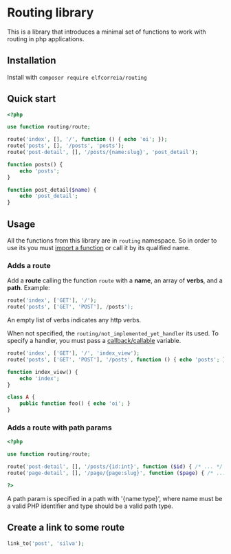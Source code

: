 # Routing library

This is a library that introduces a minimal set of functions to work with routing in php applications.

## Installation

Install with `composer require elfcorreia/routing`

## Quick start

~~~php
<?php

use function routing/route;

route('index', [], '/', function () { echo 'oi'; });
route('posts', [], '/posts', 'posts');
route('post-detail', [], '/posts/{name:slug}', 'post_detail');

function posts() {
    echo 'posts';
}

function post_detail($name) {
    echo 'post_detail';
}
~~~

## Usage

All the functions from this library are in `routing` namespace. So in order to use its you must [import a function](https://www.php.net/manual/en/language.namespaces.importing.php) or call it by its qualified name.

### Adds a route

Add a **route** calling the function `route` with a **name**, an array of **verbs**, and a **path**. Example:
~~~php
route('index', ['GET'], '/');
route('posts', ['GET', 'POST'], /posts');
~~~

An empty list of verbs indicates any http verbs.

When not specified, the `routing/not_implemented_yet_handler` its used. To specify a handler, you must pass a [callback/callable](https://www.php.net/manual/en/language.types.callable.php) variable.
~~~php
route('index', ['GET'], '/', 'index_view');
route('posts', ['GET', 'POST'], '/posts', function () { echo 'posts'; });

function index_view() {
    echo 'index';
}

class A {
    public function foo() { echo 'oi'; }
}
~~~

### Adds a route with path params

~~~php
<?php 

use function routing/route;

route('post-detail', [], '/posts/{id:int}', function ($id) { /* ... */ });
route('page-detail', [], '/page/{page:slug}', function ($page) { /* ... */ });

?>
~~~

A path param is specified in a path with '{name:type}', where name must be a valid PHP identifier and type should be a valid path type.

## Create a link to some route
~~~php
link_to('post', 'silva');
~~~